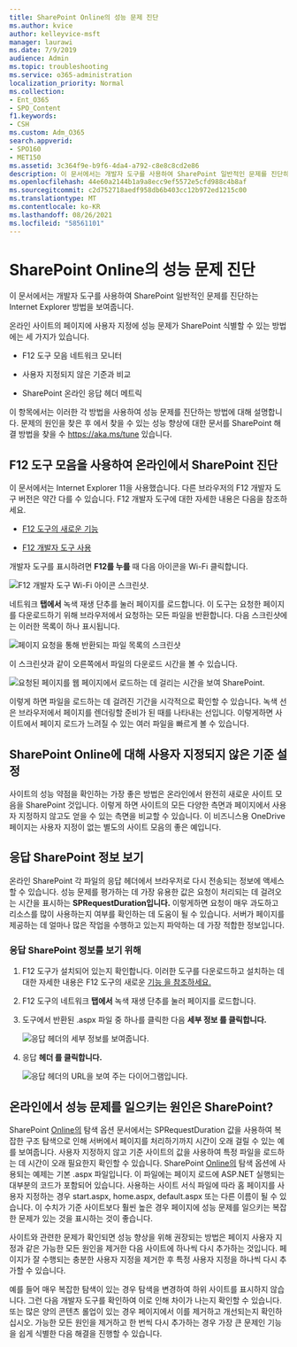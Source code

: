 ```yaml
---
title: SharePoint Online의 성능 문제 진단
ms.author: kvice
author: kelleyvice-msft
manager: laurawi
ms.date: 7/9/2019
audience: Admin
ms.topic: troubleshooting
ms.service: o365-administration
localization_priority: Normal
ms.collection:
- Ent_O365
- SPO_Content
f1.keywords:
- CSH
ms.custom: Adm_O365
search.appverid:
- SPO160
- MET150
ms.assetid: 3c364f9e-b9f6-4da4-a792-c8e8c8cd2e86
description: 이 문서에서는 개발자 도구를 사용하여 SharePoint 일반적인 문제를 진단하는 Internet Explorer 방법을 보여줍니다.
ms.openlocfilehash: 44e60a2144b1a9a8ecc9ef5572e5cfd988c4b8af
ms.sourcegitcommit: c2d752718aedf958db6b403cc12b972ed1215c00
ms.translationtype: MT
ms.contentlocale: ko-KR
ms.lasthandoff: 08/26/2021
ms.locfileid: "58561101"
---
```

# <a name="diagnosing-performance-issues-with-sharepoint-online"></a>SharePoint Online의 성능 문제 진단

이 문서에서는 개발자 도구를 사용하여 SharePoint 일반적인 문제를 진단하는 Internet Explorer 방법을 보여줍니다.
  
온라인 사이트의 페이지에 사용자 지정에 성능 문제가 SharePoint 식별할 수 있는 방법에는 세 가지가 있습니다.
  
- F12 도구 모음 네트워크 모니터

- 사용자 지정되지 않은 기준과 비교

- SharePoint 온라인 응답 헤더 메트릭

이 항목에서는 이러한 각 방법을 사용하여 성능 문제를 진단하는 방법에 대해 설명합니다. 문제의 원인을 찾은 후 에서 찾을 수 있는 성능 향상에 대한 문서를 SharePoint 해결 방법을 찾을 수 https://aka.ms/tune 있습니다.
  
## <a name="using-the-f12-tool-bar-to-diagnose-performance-in-sharepoint-online"></a>F12 도구 모음을 사용하여 온라인에서 SharePoint 진단
<a name="F12ToolInfo"> </a>

이 문서에서는 Internet Explorer 11을 사용했습니다. 다른 브라우저의 F12 개발자 도구 버전은 약간 다를 수 있습니다. F12 개발자 도구에 대한 자세한 내용은 다음을 참조하세요.
  
- [F12 도구의 새로운 기능](/previous-versions/windows/internet-explorer/ie-developer/dev-guides/bg182632(v=vs.85))

- [F12 개발자 도구 사용](/previous-versions/windows/internet-explorer/ie-developer/samples/bg182326(v=vs.85))

개발자 도구를 표시하려면 **F12를 누를** 때 다음 아이콘을 Wi-Fi 클릭합니다.
  
![F12 개발자 도구 Wi-Fi 아이콘 스크린샷.](../media/27acacbb-5688-459a-aa2f-5c8c5f17b76e.png)
  
네트워크 **탭에서** 녹색 재생 단추를 눌러 페이지를 로드합니다. 이 도구는 요청한 페이지를 다운로드하기 위해 브라우저에서 요청하는 모든 파일을 반환합니다. 다음 스크린샷에는 이러한 목록이 하나 표시됩니다.
  
![페이지 요청을 통해 반환되는 파일 목록의 스크린샷](../media/247a9422-76da-4b0c-bed3-ce77b05e4560.png)
  
이 스크린샷과 같이 오른쪽에서 파일의 다운로드 시간을 볼 수 있습니다.
  
![요청된 페이지를 웹 페이지에서 로드하는 데 걸리는 시간을 보여 SharePoint.](../media/d71ad1fa-9018-4fae-82eb-c1838e7db0ff.png)
  
이렇게 하면 파일을 로드하는 데 걸려진 기간을 시각적으로 확인할 수 있습니다. 녹색 선은 브라우저에서 페이지를 렌더링할 준비가 된 때를 나타내는 선입니다. 이렇게하면 사이트에서 페이지 로드가 느려질 수 있는 여러 파일을 빠르게 볼 수 있습니다.
  
## <a name="setting-up-a-non-customized-baseline-for-sharepoint-online"></a>SharePoint Online에 대해 사용자 지정되지 않은 기준 설정
<a name="F12ToolInfo"> </a>

사이트의 성능 약점을 확인하는 가장 좋은 방법은 온라인에서 완전히 새로운 사이트 모음을 SharePoint 것입니다. 이렇게 하면 사이트의 모든 다양한 측면과 페이지에서 사용자 지정하지 않고도 얻을 수 있는 측면을 비교할 수 있습니다. 이 비즈니스용 OneDrive 페이지는 사용자 지정이 없는 별도의 사이트 모음의 좋은 예입니다.
  
## <a name="viewing-sharepoint-response-header-information"></a>응답 SharePoint 정보 보기
<a name="F12ToolInfo"> </a>

온라인 SharePoint 각 파일의 응답 헤더에서 브라우저로 다시 전송되는 정보에 액세스할 수 있습니다. 성능 문제를 평가하는 데 가장 유용한 값은 요청이 처리되는 데 걸려오는 시간을 표시하는 **SPRequestDuration입니다.** 이렇게하면 요청이 매우 과도하고 리소스를 많이 사용하는지 여부를 확인하는 데 도움이 될 수 있습니다. 서버가 페이지를 제공하는 데 얼마나 많은 작업을 수행하고 있는지 파악하는 데 가장 적합한 정보입니다.

### <a name="to-view-sharepoint-response-header-information"></a>응답 SharePoint 정보를 보기 위해
  
1. F12 도구가 설치되어 있는지 확인합니다. 이러한 도구를 다운로드하고 설치하는 데 대한 자세한 내용은 F12 도구의 새로운 [기능 을 참조하세요.](/previous-versions/windows/internet-explorer/ie-developer/dev-guides/bg182632(v=vs.85))

2. F12 도구의 네트워크 **탭에서** 녹색 재생 단추를 눌러 페이지를 로드합니다.

3. 도구에서 반환된 .aspx 파일 중 하나를 클릭한 다음 **세부 정보 를 클릭합니다.**

    ![응답 헤더의 세부 정보를 보여줍니다.](../media/1f8a044a-caf8-4613-be2b-7e064141ac8a.png)
  
4. 응답 **헤더 를 클릭합니다.**

    ![응답 헤더의 URL을 보여 주는 다이어그램입니다.](../media/efc7076e-447e-447e-882a-ae3aa721e2c3.png)
  
## <a name="whats-causing-performance-issues-in-sharepoint-online"></a>온라인에서 성능 문제를 일으키는 원인은 SharePoint?
<a name="F12ToolInfo"> </a>

SharePoint [Online의](navigation-options-for-sharepoint-online.md) 탐색 옵션 문서에서는 SPRequestDuration 값을 사용하여 복잡한 구조 탐색으로 인해 서버에서 페이지를 처리하기까지 시간이 오래 걸릴 수 있는 예를 보여줍니다. 사용자 지정하지 않고 기준 사이트의 값을 사용하여 특정 파일을 로드하는 데 시간이 오래 필요한지 확인할 수 있습니다. SharePoint [Online의](navigation-options-for-sharepoint-online.md) 탐색 옵션에 사용되는 예제는 기본 .aspx 파일입니다. 이 파일에는 페이지 로드에 ASP.NET 실행되는 대부분의 코드가 포함되어 있습니다. 사용하는 사이트 서식 파일에 따라 홈 페이지를 사용자 지정하는 경우 start.aspx, home.aspx, default.aspx 또는 다른 이름이 될 수 있습니다. 이 수치가 기준 사이트보다 훨씬 높은 경우 페이지에 성능 문제를 일으키는 복잡한 문제가 있는 것을 표시하는 것이 좋습니다.
  
사이트와 관련한 문제가 확인되면 성능 향상을 위해 권장되는 방법은 페이지 사용자 지정과 같은 가능한 모든 원인을 제거한 다음 사이트에 하나씩 다시 추가하는 것입니다. 페이지가 잘 수행되는 충분한 사용자 지정을 제거한 후 특정 사용자 지정을 하나씩 다시 추가할 수 있습니다.
  
예를 들어 매우 복잡한 탐색이 있는 경우 탐색을 변경하여 하위 사이트를 표시하지 않습니다. 그런 다음 개발자 도구를 확인하여 이로 인해 차이가 나는지 확인할 수 있습니다. 또는 많은 양의 콘텐츠 롤업이 있는 경우 페이지에서 이를 제거하고 개선되는지 확인하십시오. 가능한 모든 원인을 제거하고 한 번씩 다시 추가하는 경우 가장 큰 문제인 기능을 쉽게 식별한 다음 해결을 진행할 수 있습니다.